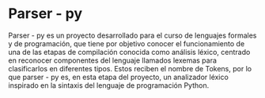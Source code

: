 # Parser - py
Parser - py es un proyecto desarrollado para el curso de lenguajes formales y de programación, que tiene por objetivo conocer el funcionamiento de una de las etapas de compilación conocida como análisis léxico, centrado en reconocer componentes del lenguaje llamados lexemas para clasificarlos en diferentes tipos. Estos reciben el nombre de Tokens, por lo que parser - py es, en esta etapa del proyecto, un analizador léxico inspirado en la sintaxis del lenguaje de programación Python.
